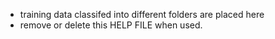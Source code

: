 * training data classifed into different folders are placed here
* remove or delete this HELP FILE when used. 
